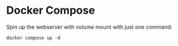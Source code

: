 # Docker Compose

Spin up the webserver with volume mount with just one command:

```console
docker compose up -d
```
